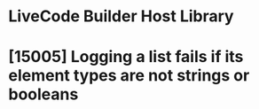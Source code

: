 # LiveCode Builder Host Library

# [15005] Logging a list fails if its element types are not strings or booleans
